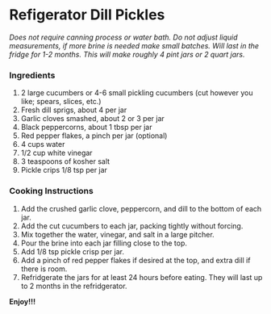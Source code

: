 # Refigerator Dill Pickles

*Does not require canning process or water bath. Do not adjust liquid measurements, if more brine is needed make small batches. Will last in the fridge for 1-2 months. This will make roughly 4 pint jars or 2 quart jars.*

### Ingredients
1. 2 large cucumbers or 4-6 small pickling cucumbers (cut however you like; spears, slices, etc.)
2. Fresh dill sprigs, about 4 per jar
3. Garlic cloves smashed, about 2 or 3 per jar
4. Black peppercorns, about 1 tbsp per jar
5. Red pepper flakes, a pinch per jar (optional)
6. 4 cups water
7. 1/2 cup white vinegar
8. 3 teaspoons of kosher salt
9. Pickle crips 1/8 tsp per jar

### Cooking Instructions

1. Add the crushed garlic clove, peppercorn, and dill to the bottom of each jar.
2. Add the cut cucumbers to each jar, packing tightly without forcing.
3. Mix together the water, vinegar, and salt in a large pitcher.
4. Pour the brine into each jar filling close to the top.
5. Add 1/8 tsp pickle crisp per jar.
6. Add a pinch of red pepper flakes if desired at the top, and extra dill if there is room.
7. Refridgerate the jars for at least 24 hours before eating. They will last up to 2 months in the refridgerator.

**Enjoy!!!**

